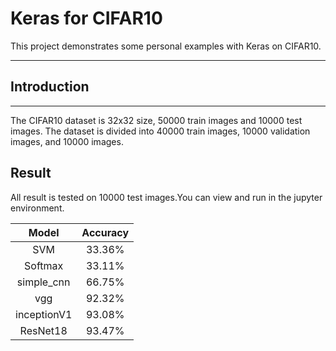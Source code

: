 # Keras for CIFAR10
This project demonstrates some personal examples with Keras on CIFAR10.

 ---
 
 
## Introduction

---
The CIFAR10 dataset is 32x32 size, 50000 train images and 10000 test images.
The dataset is divided into 40000 train images, 10000 validation images, and 10000 images.

 
 
## Result
All result is tested on 10000 test images.You can view and run in the jupyter
environment.

 Model | Accuracy
 :---: | :---: 
 SVM | 33.36% | 
 Softmax | 33.11% |
 simple_cnn     | 66.75%
 vgg | 92.32% 
 inceptionV1 | 93.08% 
 ResNet18 | 93.47%
